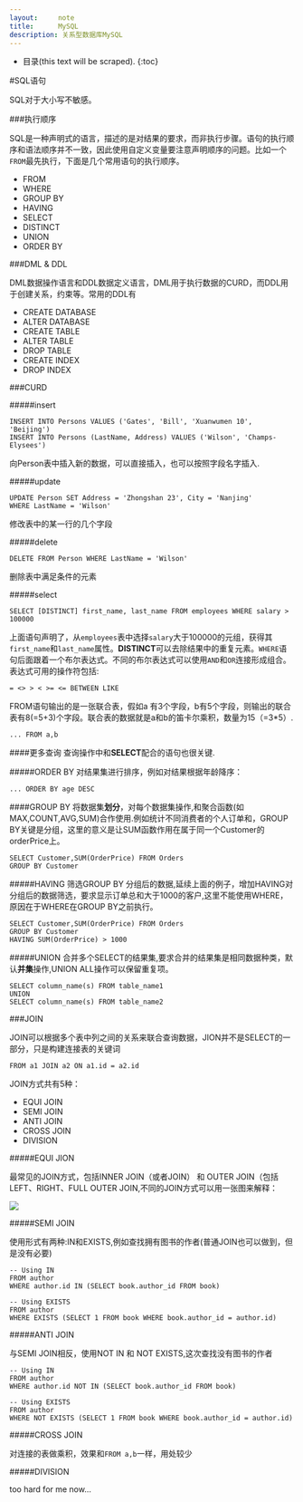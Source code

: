 ```yaml
---
layout:     note
title:      MySQL
description: 关系型数据库MySQL
---
```


* 目录(this text will be scraped).
{:toc}

#SQL语句

SQL对于大小写不敏感。

###执行顺序

SQL是一种声明式的语言，描述的是对结果的要求，而非执行步骤。语句的执行顺序和语法顺序并不一致，因此使用自定义变量要注意声明顺序的问题。比如一个`FROM`最先执行，下面是几个常用语句的执行顺序。

+ FROM 
+ WHERE
+ GROUP BY
+ HAVING
+ SELECT
+ DISTINCT
+ UNION
+ ORDER BY




###DML & DDL

DML数据操作语言和DDL数据定义语言，DML用于执行数据的CURD，而DDL用于创建关系，约束等。常用的DDL有

+ CREATE DATABASE
+ ALTER DATABASE
+ CREATE TABLE
+ ALTER TABLE
+ DROP TABLE
+ CREATE INDEX
+ DROP INDEX

###CURD

#####insert

    INSERT INTO Persons VALUES ('Gates', 'Bill', 'Xuanwumen 10', 'Beijing')
    INSERT INTO Persons (LastName, Address) VALUES ('Wilson', 'Champs-Elysees')

向Person表中插入新的数据，可以直接插入，也可以按照字段名字插入.


#####update

    UPDATE Person SET Address = 'Zhongshan 23', City = 'Nanjing'
    WHERE LastName = 'Wilson'

修改表中的某一行的几个字段

#####delete

    DELETE FROM Person WHERE LastName = 'Wilson' 

删除表中满足条件的元素

#####select

    SELECT [DISTINCT] first_name, last_name FROM employees WHERE salary > 100000

上面语句声明了，从`employees`表中选择`salary`大于100000的元组，获得其`first_name`和`last_name`属性。**DISTINCT**可以去除结果中的重复元素。`WHERE`语句后面跟着一个布尔表达式。不同的布尔表达式可以使用`AND`和`OR`连接形成组合。表达式可用的操作符包括:
    
    = <> > < >= <= BETWEEN LIKE

FROM语句输出的是一张联合表，假如a 有3个字段，b有5个字段，则输出的联合表有8(=5+3)个字段。联合表的数据就是a和b的笛卡尔乘积，数量为15（=3*5）.

    ... FROM a,b


####更多查询
查询操作中和**SELECT**配合的语句也很关键.

#####ORDER BY
对结果集进行排序，例如对结果根据年龄降序：

    ... ORDER BY age DESC 

####GROUP BY
将数据集**划分**，对每个数据集操作,和聚合函数(如MAX,COUNT,AVG,SUM)合作使用.例如统计不同消费者的个人订单和，GROUP BY关键是分组，这里的意义是让SUM函数作用在属于同一个Customer的orderPrice上。

    SELECT Customer,SUM(OrderPrice) FROM Orders
    GROUP BY Customer

#####HAVING
筛选GROUP BY 分组后的数据,延续上面的例子，增加HAVING对分组后的数据筛选，要求显示订单总和大于1000的客户,这里不能使用WHERE，原因在于WHERE在GROUP BY之前执行。

    SELECT Customer,SUM(OrderPrice) FROM Orders
    GROUP BY Customer
    HAVING SUM(OrderPrice) > 1000

#####UNION
合并多个SELECT的结果集,要求合并的结果集是相同数据种类，默认**并集**操作,UNION ALL操作可以保留重复项。

    SELECT column_name(s) FROM table_name1
    UNION
    SELECT column_name(s) FROM table_name2


###JOIN

JOIN可以根据多个表中列之间的关系来联合查询数据，JION并不是SELECT的一部分，只是构建连接表的关键词

    FROM a1 JOIN a2 ON a1.id = a2.id

JOIN方式共有5种：

+ EQUI JOIN
+ SEMI JOIN
+ ANTI JOIN
+ CROSS JOIN
+ DIVISION


#####EQUI JION

最常见的JOIN方式，包括INNER JOIN（或者JOIN） 和 OUTER JOIN（包括LEFT、RIGHT、FULL OUTER JOIN,不同的JOIN方式可以用一张图来解释：

![](https://raw.github.com/leeon/TechPics/master/database/mysql/SQL-Joins.png)

#####SEMI JOIN

使用形式有两种:IN和EXISTS,例如查找拥有图书的作者(普通JOIN也可以做到，但是没有必要)

    -- Using IN
    FROM author
    WHERE author.id IN (SELECT book.author_id FROM book)
     
    -- Using EXISTS
    FROM author
    WHERE EXISTS (SELECT 1 FROM book WHERE book.author_id = author.id)

#####ANTI JOIN

与SEMI JOIN相反，使用NOT IN 和 NOT EXISTS,这次查找没有图书的作者

    -- Using IN
    FROM author
    WHERE author.id NOT IN (SELECT book.author_id FROM book)
     
    -- Using EXISTS
    FROM author
    WHERE NOT EXISTS (SELECT 1 FROM book WHERE book.author_id = author.id)

#####CROSS JOIN

对连接的表做乘积，效果和`FROM a,b`一样，用处较少

#####DIVISION

too hard for me now...



